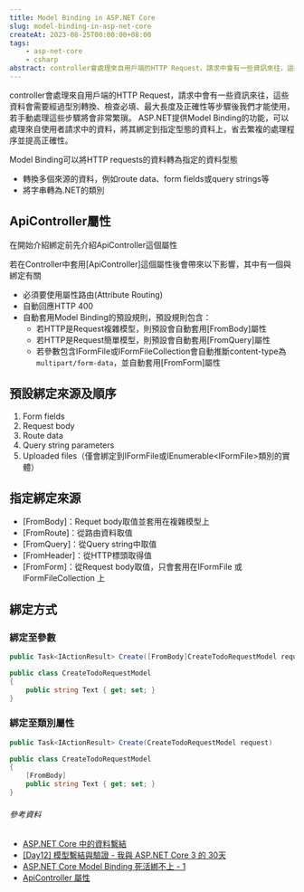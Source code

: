 ```yaml
---
title: Model Binding in ASP.NET Core
slug: model-binding-in-asp-net-core
createAt: 2023-08-25T00:00:00+08:00
tags:
    - asp-net-core
    - csharp
abstract: controller會處理來自用戶端的HTTP Request，請求中會有一些資訊來往，這些資料會需要經過型別轉換、檢查必填、最大長度及正確性等步驟後我們才能使用，若手動處理這些步驟將會非常繁瑣。ASP.NET提供Model Binding的功能，可以處理來自使用者請求中的資料，將其綁定到指定型態的資料上，省去繁複的處理程序並提高正確性。
---
```

controller會處理來自用戶端的HTTP Request，請求中會有一些資訊來往，這些資料會需要經過型別轉換、檢查必填、最大長度及正確性等步驟後我們才能使用，若手動處理這些步驟將會非常繁瑣。
ASP.NET提供Model Binding的功能，可以處理來自使用者請求中的資料，將其綁定到指定型態的資料上，省去繁複的處理程序並提高正確性。

Model Binding可以將HTTP requests的資料轉為指定的資料型態
- 轉換多個來源的資料，例如route data、form fields或query strings等
- 將字串轉為.NET的類別

## ApiController屬性
在開始介紹綁定前先介紹ApiController這個屬性

若在Controller中套用[ApiController]這個屬性後會帶來以下影響，其中有一個與綁定有關
- 必須要使用屬性路由(Attribute Routing)
- 自動回應HTTP 400
- 自動套用Model Binding的預設規則，預設規則包含：
    - 若HTTP是Request複雜模型，則預設會自動套用[FromBody]屬性
    - 若HTTP是Request簡單模型，則預設會自動套用[FromQuery]屬性
    - 若參數包含IFormFile或IFormFileCollection會自動推斷content-type為`multipart/form-data`，並自動套用[FromForm]屬性

## 預設綁定來源及順序
1. Form fields
2. Request body
3. Route data
4. Query string parameters
5. Uploaded files（僅會綁定到IFormFile或IEnumerable\<IFormFile\>類別的實體）


## 指定綁定來源
- [FromBody]：Requet body取值並套用在複雜模型上
- [FromRoute]：從路由資料取值
- [FromQuery]：從Query string中取值
- [FromHeader]：從HTTP標頭取得值
- [FromForm]：從Request body取值，只會套用在IFormFile 或 IFormFileCollection 上

## 綁定方式

### 綁定至參數
```csharp
public Task<IActionResult> Create([FromBody]CreateTodoRequestModel request)
```
```csharp
public class CreateTodoRequestModel
{
    public string Text { get; set; }
}
```

### 綁定至類別屬性
```csharp
public Task<IActionResult> Create(CreateTodoRequestModel request)
```
```csharp
public class CreateTodoRequestModel
{
    [FromBody]
    public string Text { get; set; }
}
```


###### 參考資料
- [ASP.NET Core 中的資料繫結](https://learn.microsoft.com/zh-tw/aspnet/core/mvc/models/model-binding?view=aspnetcore-3.1)
- [[Day12] 模型繫結與驗證 - 我與 ASP.NET Core 3 的 30天](https://ithelp.ithome.com.tw/articles/10244545)
- [ASP.NET Core Model Binding 死活綁不上 - 1](https://www.gss.com.tw/blog/asp-net-core-model-binding-1)
- [ApiController 屬性](https://learn.microsoft.com/zh-tw/aspnet/core/web-api/?view=aspnetcore-3.1#apicontroller-attribute-2)
